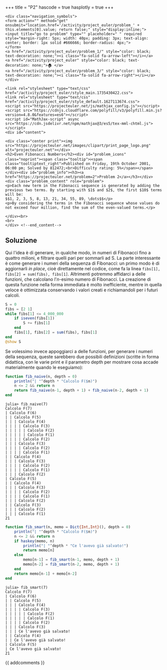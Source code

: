 +++
title = "P2"
hascode = true
hasplotly = true
+++

~~~
<div class="navigation_symbols">
<form action="" method="get" onsubmit="location.href='/activity/project_euler/problem_' + this.elements[0].value; return false;" style="display:inline;">
<input title="go to problem" type="" placeholder=" " required style="margin-right: 5px; width: 40px; padding: 3px; text-align: center; border: 1px solid #666666; border-radius: 4px;">
</form>
<a href="/activity/project_euler/problem_1/" style="color: black; text-decoration: none;"><i class="fa-solid fa-arrow-left"></i></a>
<a href="/activity/project_euler" style="color: black; text-decoration: none;">🏠 </a>
<a href="/activity/project_euler/problem_3/" style="color: black; text-decoration: none;"><i class="fa-solid fa-arrow-right"></i></a>
</div>
~~~

~~~
<link rel="stylesheet" type="text/css" href="/activity/project_euler/style_main.1735430422.css">
<link rel="stylesheet" type="text/css" href="/activity/project_euler/style_default.1627113674.css">
<script src="https://projecteuler.net/js/mathjax_config.js"></script>
<script src="https://cdnjs.cloudflare.com/polyfill/v3/polyfill.min.js?version=4.8.0&features=es6"></script>
<script id="MathJax-script" async
src="https://cdn.jsdelivr.net/npm/mathjax@3/es5/tex-mml-chtml.js">
</script>
<div id="content">

<div class="center print"><img src="https://projecteuler.net/images/clipart/print_page_logo.png" alt="projecteuler.net"></div>
<h2>Even Fibonacci Numbers</h2><div id="problem_icons" class="noprint"><span class="tooltip">ℹ️<span class="tooltiptext_right">Published on Friday, 19th October 2001, 06:00 pm; Solved by 812472;<br>Difficulty rating: 5%</span></span></div><div id="problem_info"><h3><a href="https://projecteuler.net/problem=2">Problem 2</a></h3></div>
<div class="problem_content" role="problem">
<p>Each new term in the Fibonacci sequence is generated by adding the previous two terms. By starting with $1$ and $2$, the first $10$ terms will be:
$$1, 2, 3, 5, 8, 13, 21, 34, 55, 89, \dots$$</p>
<p>By considering the terms in the Fibonacci sequence whose values do not exceed four million, find the sum of the even-valued terms.</p>

</div><br>
<br>
</div> <!--end_content-->
~~~
## Soluzione
Qui l'idea è di generare, in qualche modo, in numeri di Fibonacci fino a quattro milioni, e filtrare quelli pari per sommarli ad S. La parte interessante è come generare i numeri della sequenza di Fibonacci: un primo modo è di aggiornarli _in place_, cioè direttamente nel codice, come fa la linea `fibs[1], fibs[2] = sum(fibs), fibs[1]`. Altrimenti potremmo affidarci a delle funzioni, che calcolano l'$n$-esimo numero di Fibonacci. La creazione di questa funzione nella forma immediata è molto inefficiente, mentre in quella veloce è ottimizzata conservando i valori creati e richiamandoli per i futuri calcoli.  
```julia
S = 0
fibs = [2 1]
while fibs[1] <= 4_000_000
	if iseven(fibs[1])
		S += fibs[1]
	end
	fibs[1], fibs[2] = sum(fibs), fibs[1]
end
@show S

```

Se volessimo invece appoggiarci a delle funzioni, per generare i numeri della sequenza, queste sarebbero due possibili definizioni (scritte in forma didattica, con le varie print e il parametro depth per mostrare cosa accade materialmente quando le eseguiamo):
```julia
function fib_naive(n, depth = 0)
    println("| "^depth * "Calcolo F($n)")
    n <= 2 && return n
    return fib_naive(n-1, depth + 1) + fib_naive(n-2, depth + 1)
end
``` 
```julia-repl
julia> fib_naive(7)
Calcolo F(7)
| Calcolo F(6)
| | Calcolo F(5)
| | | Calcolo F(4)
| | | | Calcolo F(3)
| | | | | Calcolo F(2)
| | | | | Calcolo F(1)
| | | | Calcolo F(2)
| | | Calcolo F(3)
| | | | Calcolo F(2)
| | | | Calcolo F(1)
| | Calcolo F(4)
| | | Calcolo F(3)
| | | | Calcolo F(2)
| | | | Calcolo F(1)
| | | Calcolo F(2)
| Calcolo F(5)
| | Calcolo F(4)
| | | Calcolo F(3)
| | | | Calcolo F(2)
| | | | Calcolo F(1)
| | | Calcolo F(2)
| | Calcolo F(3)
| | | Calcolo F(2)
| | | Calcolo F(1)
21
```


```julia
function fib_smart(n, memo = Dict{Int,Int}(), depth = 0)
    println("| "^depth * "Calcolo F($n)")
    n <= 2 && return n
    if haskey(memo, n)
        println("| "^depth * "Ce l'avevo già salvato!")
        return memo[n]
    else
        memo[n-1] = fib_smart(n-1, memo, depth + 1)
        memo[n-2] = fib_smart(n-2, memo, depth + 1)
    end
    return memo[n-1] + memo[n-2]
end
```
```julia-repl
julia> fib_smart(7)
Calcolo F(7)
| Calcolo F(6)
| | Calcolo F(5)
| | | Calcolo F(4)
| | | | Calcolo F(3)
| | | | | Calcolo F(2)
| | | | | Calcolo F(1)
| | | | Calcolo F(2)
| | | Calcolo F(3)
| | | Ce l'avevo già salvato!
| | Calcolo F(4)
| | Ce l'avevo già salvato!
| Calcolo F(5)
| Ce l'avevo già salvato!
21
```


{{ addcomments }}
